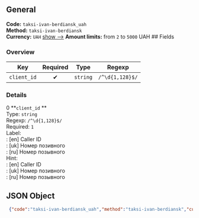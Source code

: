 ## General 
**Code:** `taksi-ivan-berdiansk_uah`  
**Method:** `taksi-ivan-berdiansk`  
**Currency:** `UAH` [show -->]() 
**Amount limits:** from `2`  to `5000`  UAH ## Fields 
### Overview 
|Key|Required|Type|Regexp| 
|:---:|:---:|:---:|:---:| 
|`client_id` |✔ |`string` |`/^\d{1,128}$/` | 
 
### Details 
0 **`client_id` **  
Type: `string`  
Regexp: `/^\d{1,128}$/`  
Required: `1`  
Label:  
: [en] Caller ID  
: [uk] Номер позивного  
: [ru] Номер позывного  
Hint:  
: [en] Caller ID  
: [uk] Номер позивного  
: [ru] Номер позывного  
## JSON Object 
```json
 {"code":"taksi-ivan-berdiansk_uah","method":"taksi-ivan-berdiansk","currency":"UAH","fields":[{"key":"client_id","type":"string","label":{"en":"Caller ID","uk":"\u041d\u043e\u043c\u0435\u0440 \u043f\u043e\u0437\u0438\u0432\u043d\u043e\u0433\u043e","ru":"\u041d\u043e\u043c\u0435\u0440 \u043f\u043e\u0437\u044b\u0432\u043d\u043e\u0433\u043e"},"regexp":"\/^\\d{1,128}$\/","required":true,"position":1,"hint":{"en":"Caller ID","uk":"\u041d\u043e\u043c\u0435\u0440 \u043f\u043e\u0437\u0438\u0432\u043d\u043e\u0433\u043e","ru":"\u041d\u043e\u043c\u0435\u0440 \u043f\u043e\u0437\u044b\u0432\u043d\u043e\u0433\u043e"},"example":"274"}],"amount_min":2,"amount_max":5000}```  
